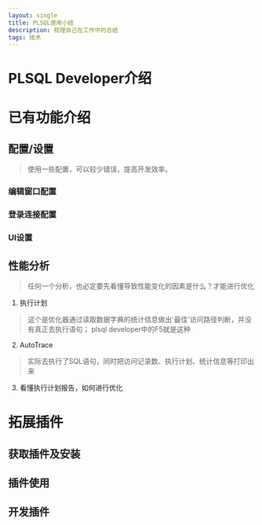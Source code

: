 ```yaml
---
layout: single
title: PLSQL使用小结 
description: 梳理自己在工作中的总结 
tags: 技术
---
```


# PLSQL Developer介绍

# 已有功能介绍
## 配置/设置
>使用一些配置，可以较少错误，提高开发效率。

### 编辑窗口配置

### 登录连接配置

### UI设置

### 

## 性能分析
> 任何一个分析，也必定要先看懂导致性能变化的因素是什么？才能进行优化

1. 执行计划
> 这个是优化器通过读取数据字典的统计信息做出'最佳'访问路径判断，并没有真正去执行语句；
> plsql developer中的F5就是这种


2. AutoTrace
> 实际去执行了SQL语句，同时把访问记录数、执行计划、统计信息等打印出来


3. 看懂执行计划报告，如何进行优化


# 拓展插件

## 获取插件及安装

## 插件使用

## 开发插件

